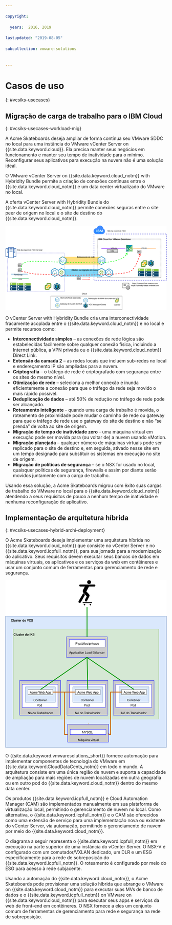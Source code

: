 ```yaml
---

copyright:

  years:  2016, 2019

lastupdated: "2019-08-05"

subcollection: vmware-solutions


---
```


# Casos de uso
{: #vcsiks-usecases}

## Migração de carga de trabalho para o IBM Cloud
{: #vcsiks-usecases-workload-mig}

A Acme Skateboards deseja ampliar de forma contínua seu VMware SDDC no local para uma instância do VMware vCenter Server on {{site.data.keyword.cloud}}. Ela precisa manter seus negócios em funcionamento e manter seu tempo de inatividade para o mínimo. Reconfigurar seus aplicativos para execução na nuvem não é uma solução ideal.

O VMware vCenter Server on {{site.data.keyword.cloud_notm}} with Hybridity Bundle permite a criação de conexões contínuas entre o {{site.data.keyword.cloud_notm}} e um data center virtualizado do VMware no local.

A oferta vCenter Server with Hybridity Bundle do {{site.data.keyword.cloud_notm}} permite conexões seguras entre o site peer de origem no local e o site de destino do {{site.data.keyword.cloud_notm}}.

![VMware Hybrid Cloud Extension Services](../../images/vcsiks-hcx.svg "VMware Hybrid Cloud Extension Services")

O vCenter Server with Hybridity Bundle cria uma interconectividade fracamente acoplada entre o {{site.data.keyword.cloud_notm}} e no local e permite recursos como:
- **Interconectividade simples** – as conexões de rede lógica são estabelecidas facilmente sobre qualquer conexão física, incluindo a Internet pública, a VPN privada ou o {{site.data.keyword.cloud_notm}} Direct Link.
- **Extensão da camada 2** – as redes locais que incluem sub-redes no local e endereçamento IP são ampliadas para a nuvem.
- **Criptografia** – o tráfego de rede é criptografado com segurança entre os sites do mesmo nível.
- **Otimização de rede** – seleciona a melhor conexão e inunda eficientemente a conexão para que o tráfego da rede seja movido o mais rápido possível.
- **Deduplicação de dados** – até 50% de redução no tráfego de rede pode ser alcançado.
- **Roteamento inteligente** - quando uma carga de trabalho é movida, o roteamento de proximidade pode mudar o caminho de rede ou gateway para que o tráfego de rede use o gateway do site de destino e não “se prenda” de volta ao site de origem.
- **Migração de tempo de inatividade zero** - uma máquina virtual em execução pode ser movida para (ou voltar de) a nuvem usando vMotion.
- **Migração planejada** – qualquer número de máquinas virtuais pode ser replicado para o site de destino e, em seguida, ativado nesse site em um tempo designado para substituir os sistemas em execução no site de origem.
- **Migração de políticas de segurança** – se o NSX for usado no local, quaisquer políticas de segurança, firewalls e assim por diante serão movidos juntamente com a carga de trabalho.

Usando essa solução, a Acme Skateboards migrou com êxito suas cargas de trabalho do VMware no local para o {{site.data.keyword.cloud_notm}} atendendo a seus requisitos de pouco a nenhum tempo de inatividade e nenhuma reconfiguração de aplicativo.

## Implementação de arquitetura híbrida
{: #vcsiks-usecases-hybrid-archi-deployment}

O Acme Skateboards deseja implementar uma arquitetura híbrida no {{site.data.keyword.cloud_notm}} que consiste no vCenter Server e no {{site.data.keyword.icpfull_notm}}, para sua jornada para a modernização do aplicativo. Seus requisitos devem executar seus bancos de dados em máquinas virtuais, os aplicativos e os serviços da web em contêineres e usar um conjunto comum de ferramentas para gerenciamento de rede e segurança.

![Diagrama do aplicativo híbrido Acme Skateboards](../../images/vcsiks-acme-app-arch.svg "Diagrama do aplicativo híbrido Acme Skateboards")

O {{site.data.keyword.vmwaresolutions_short}} fornece automação para implementar componentes de tecnologia do VMware em {{site.data.keyword.CloudDataCents_notm}} em todo o mundo. A arquitetura consiste em uma única região de nuvem e suporta a capacidade de ampliação para mais regiões de nuvem localizadas em outra geografia ou em outro pod do {{site.data.keyword.cloud_notm}} dentro do mesmo data center.

Os produtos {{site.data.keyword.icpfull_notm}} e Cloud Automation Manager (CAM) são implementados manualmente em sua plataforma de virtualização local, permitindo o gerenciamento de nuvem no local. Como alternativa, o {{site.data.keyword.icpfull_notm}} e o CAM são oferecidos como uma extensão de serviço para uma implementação nova ou existente do vCenter Server, via automação, permitindo o gerenciamento de nuvem por meio do {{site.data.keyword.cloud_notm}}.

O diagrama a seguir representa o {{site.data.keyword.icpfull_notm}} em execução na parte superior de uma instância do vCenter Server. O NSX-V é configurado com um comutador/VXLAN dedicado, um DLR e um ESG especificamente para a rede de sobreposição do {{site.data.keyword.icpfull_notm}}. O roteamento é configurado por meio do ESG para acesso à rede subjacente.

Usando a automação do {{site.data.keyword.cloud_notm}}, o Acme Skateboards pode provisionar uma solução híbrida que abrange o VMware on {{site.data.keyword.cloud_notm}} para executar suas MVs de banco de dados e o {{site.data.keyword.icpfull_notm}} on VMware on {{site.data.keyword.cloud_notm}} para executar seus apps e serviços da web de front-end em contêineres. O NSX fornece a eles um conjunto comum de ferramentas de gerenciamento para rede e segurança na rede de sobreposição.
